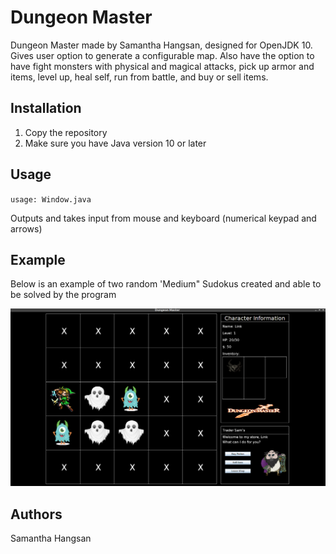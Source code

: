 # Dungeon Master

Dungeon Master made by Samantha Hangsan, designed for OpenJDK 10. Gives user option to generate a configurable map. Also have the option to have fight monsters with physical and magical attacks, pick up armor and items, level up, heal self, run from battle, and buy or sell items.

## Installation

1. Copy the repository
2. Make sure you have Java version 10 or later

## Usage

`usage: Window.java`

Outputs and takes input from mouse and keyboard (numerical keypad and arrows)

## Example

Below is an example of two random 'Medium" Sudokus created and able to be solved by the program

![Screenshot](./img/dungeon.png)

## Authors

Samantha Hangsan

